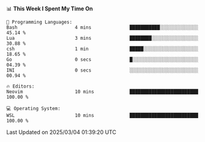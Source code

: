 <!--START_SECTION:waka-->
📊 **This Week I Spent My Time On** 

```text
💬 Programming Languages: 
Bash                     4 mins              ███████████░░░░░░░░░░░░░░   45.14 % 
Lua                      3 mins              ████████░░░░░░░░░░░░░░░░░   30.88 % 
csh                      1 min               █████░░░░░░░░░░░░░░░░░░░░   18.65 % 
Go                       0 secs              █░░░░░░░░░░░░░░░░░░░░░░░░   04.39 % 
INI                      0 secs              ░░░░░░░░░░░░░░░░░░░░░░░░░   00.94 % 

🔥 Editors: 
Neovim                   10 mins             █████████████████████████   100.00 % 

💻 Operating System: 
WSL                      10 mins             █████████████████████████   100.00 % 
```


 Last Updated on 2025/03/04 01:39:20 UTC
<!--END_SECTION:waka-->
